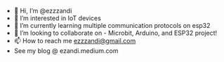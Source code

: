 - 👋 Hi, I’m @ezzzandi
- 👀 I’m interested in IoT devices
- 🌱 I’m currently learning multiple communication protocols on esp32
- 💞️ I’m looking to collaborate on - Microbit, Arduino, and ESP32 project!
- 📫 How to reach me ezzzandi@gmail.com
- See my blog @ ezandi.medium.com

<!---
ezzzandi/ezzzandi is a ✨ special ✨ repository because its `README.md` (this file) appears on your GitHub profile.
You can click the Preview link to take a look at your changes.
--->
